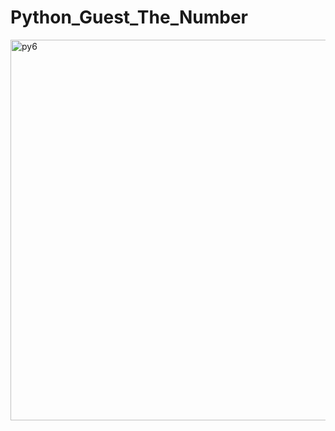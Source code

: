 # Python_Guest_The_Number


<img width="609" alt="py6" src="https://github.com/JohnnyLouisTech/Python_Guest_The_Number/assets/29494723/e9af770d-a421-4da8-94c9-269cba6c7962">
